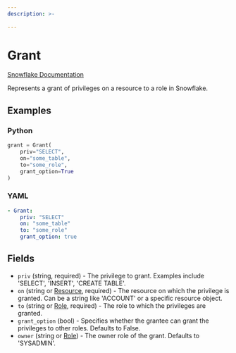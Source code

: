 ```yaml
---
description: >-
  
---
```


# Grant

[Snowflake Documentation](https://docs.snowflake.com/en/sql-reference/sql/grant-privilege)

Represents a grant of privileges on a resource to a role in Snowflake.


## Examples

### Python

```python
grant = Grant(
    priv="SELECT",
    on="some_table",
    to="some_role",
    grant_option=True
)
```


### YAML

```yaml
- Grant:
    priv: "SELECT"
    on: "some_table"
    to: "some_role"
    grant_option: true
```


## Fields

* `priv` (string, required) - The privilege to grant. Examples include 'SELECT', 'INSERT', 'CREATE TABLE'.
* `on` (string or [Resource](resource.md), required) - The resource on which the privilege is granted. Can be a string like 'ACCOUNT' or a specific resource object.
* `to` (string or [Role](role.md), required) - The role to which the privileges are granted.
* `grant_option` (bool) - Specifies whether the grantee can grant the privileges to other roles. Defaults to False.
* `owner` (string or [Role](role.md)) - The owner role of the grant. Defaults to 'SYSADMIN'.


